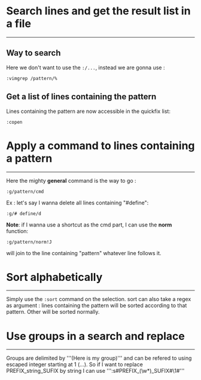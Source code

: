 # Search lines and get the result list in a file
---

## Way to search
Here we don't want to use the ```:/...```, instead we are gonna use : 
```
:vimgrep /pattern/%
```

## Get a list of lines containing the pattern
Lines containing the pattern are now accessible in the quickfix list:
```
:copen
```

# Apply a command to lines containing a pattern
---

Here the mighty **general** command is the way to go :
```
:g/pattern/cmd
```

Ex : let's say I wanna delete all lines containing "#define":
```
:g/# define/d
```

**Note**: if I wanna use a shortcut as the cmd part, I can use the **norm** function:
```
:g/pattern/norm!J
```
will join to the line containing "pattern" whatever line follows it.

# Sort alphabetically
---
Simply use the ```:sort``` command on the selection.
sort can also take a regex as argument : lines containing the pattern will be sorted according to that pattern. Other will be sorted normally.

# Use groups in a search and replace
---
Groups are delimited by '''\(Here is my group\)''' and can be refered to using escaped integer starting at 1 (...).
So if I want to replace PREFIX_string_SUFIX by string I can use ''':s#PREFIX_\(\w*\)_SUFIX#\1#'''

